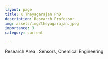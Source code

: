 ```yaml
---
layout: page
title: K Theyagarajan PhD
description: Research Professor
img: assets/img/theyagarajan.jpeg
importance: 3
category: current

---
```


Research Area : Sensors, Chemical Engineering